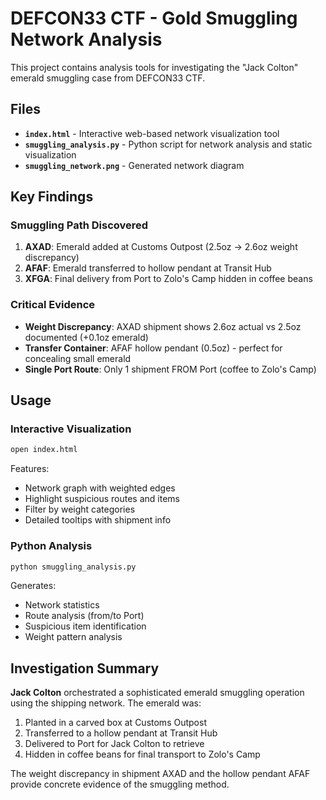 # DEFCON33 CTF - Gold Smuggling Network Analysis

This project contains analysis tools for investigating the "Jack Colton" emerald smuggling case from DEFCON33 CTF.

## Files

- **`index.html`** - Interactive web-based network visualization tool
- **`smuggling_analysis.py`** - Python script for network analysis and static visualization  
- **`smuggling_network.png`** - Generated network diagram

## Key Findings

### Smuggling Path Discovered
1. **AXAD**: Emerald added at Customs Outpost (2.5oz → 2.6oz weight discrepancy)
2. **AFAF**: Emerald transferred to hollow pendant at Transit Hub
3. **XFGA**: Final delivery from Port to Zolo's Camp hidden in coffee beans

### Critical Evidence
- **Weight Discrepancy**: AXAD shipment shows 2.6oz actual vs 2.5oz documented (+0.1oz emerald)
- **Transfer Container**: AFAF hollow pendant (0.5oz) - perfect for concealing small emerald
- **Single Port Route**: Only 1 shipment FROM Port (coffee to Zolo's Camp)

## Usage

### Interactive Visualization
```bash
open index.html
```
Features:
- Network graph with weighted edges
- Highlight suspicious routes and items
- Filter by weight categories
- Detailed tooltips with shipment info

### Python Analysis
```bash
python smuggling_analysis.py
```
Generates:
- Network statistics
- Route analysis (from/to Port)
- Suspicious item identification
- Weight pattern analysis

## Investigation Summary

**Jack Colton** orchestrated a sophisticated emerald smuggling operation using the shipping network. The emerald was:
1. Planted in a carved box at Customs Outpost
2. Transferred to a hollow pendant at Transit Hub  
3. Delivered to Port for Jack Colton to retrieve
4. Hidden in coffee beans for final transport to Zolo's Camp

The weight discrepancy in shipment AXAD and the hollow pendant AFAF provide concrete evidence of the smuggling method.
